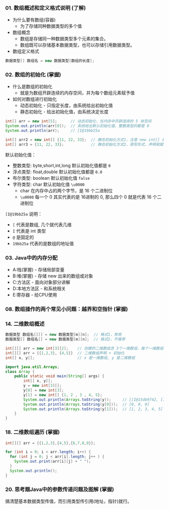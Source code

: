 ### 01. 数组概述和定义格式说明 (了解)

* 为什么要有数组(容器)
  * 为了存储同种数据类型的多个值
* 数组概念
  * 数组是存储同一种数据类型多个元素的集合。
  * 数组既可以存储基本数据类型，也可以存储引用数据类型。
* 数组定义格式
```java
数据类型[] 数组名 = new 数据类型[数组的长度];
```

### 02. 数组的初始化 (掌握)

* 什么是数组的初始化
  * 就是为数组开辟连续的内存空间，并为每个数组元素赋予值
* 如何对数组进行初始化
  * 动态初始化 - 只指定长度，由系统给出初始化值
  * 静态初始化 - 给出初始化值，由系统决定长度

```java
int[] arr = new int[5];      // 动态初始化，在内存中开辟连续的 5 块空间
System.out.println(arr[0]);  // 系统给出默认初始化值，整数类型的都是 0
System.out.println(arr);     // [I@19bb25a

int[] arr2 = new int[] {11, 22, 33};  // 静态初始化方式1，注意 new int[] 的中括号中不能出现数值
int[] arr3 = {11, 22, 33};            // 静态初始化方式2，简写形式，声明和赋值必须同时进行
```

默认初始化值：
  * 整数类型: byte,short,int,long 默认初始化值都是 `0`
  * 浮点类型: float,double 默认初始化值都是 `0.0`
  * 布尔类型: boolean 默认初始化值 `false`
  * 字符类型: char 默认初始化值 `\u0000`
    * char 在内存中占的两个字节，是 16 个二进制位
    * `\u0000` 每一个 0 其实代表的是 16进制的 0, 那么四个 0 就是代表 16 个二进制位

`[I@19bb25a` 说明：
  * `[` 代表是数组, 几个就代表几维
  * `I` 代表是 int 类型
  * `@` 是固定的
  * `19bb25a` 代表的是数组的地址值


### 03. Java中的内存分配

* A:栈(掌握) - 存储局部变量
* B:堆(掌握) - 存储 new 出来的数组或对象
* C:方法区 - 面向对象部分讲解
* D:本地方法区 - 和系统相关
* E:寄存器 - 给CPU使用

### 08. 数组操作的两个常见小问题：越界和空指针 (掌握)

### 14. 二维数组概述

```java
数据类型 数组名[][] = new 数据类型[m][n];  // 格式1，常用
数据类型[] 数组名[] = new 数据类型[m][n];  // 格式2，不推荐
```

```java
int[][] arr = new int[3][2];    // 创建的二维数组含 3个一维数组，每个一维数组有 2个元素
int[][] arr = {{1,2,3}, {4,5}}  // 二维数组声明 + 初始化
int[] x, y[];                   // x 是一维数组, y 是二维数组
```

```java
import java.util.Arrays;
class Array {
	public static void main(String[] args) {
		int[] x, y[];
		y = new int[3][];
		y[0] = new int[3];
		y[1] = new int[] {1, 2 , 3 , 4, 5};
		System.out.println(Arrays.toString(y));     // [[I@15db9742, [I@6d06d69c, null]
		System.out.println(Arrays.toString(y[0]));  // [0, 0, 0]
		System.out.println(Arrays.toString(y[1]));  // [1, 2, 3, 4, 5]
	}
}
```

### 18. 二维数组遍历 (掌握)

```java
int[][] arr = {{1,2,3},{4,5},{6,7,8,9}};

for (int i = 0; i < arr.length; i++) {
  for (int j = 0; j < arr[i].length; j++ ) {
    System.out.print(arr[i][j] + " ");
  }
  System.out.println();
}
```

### 20. 思考题Java中的参数传递问题及图解 (掌握)

搞清楚基本数据类型传值，而引用类型传引用(地址，指针)就行。
